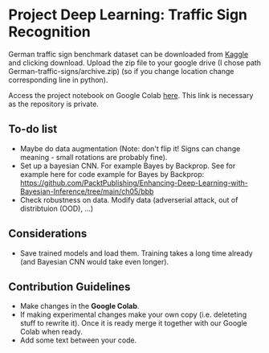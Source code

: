 # Project Deep Learning: Traffic Sign Recognition

German traffic sign benchmark dataset can be downloaded from [Kaggle](https://www.kaggle.com/datasets/meowmeowmeowmeowmeow/gtsrb-german-traffic-sign/data) and clicking download. Upload the zip file to your google drive (I chose path German-traffic-signs/archive.zip) (so if you change location change corresponding line in python). 

Access the project notebook on Google Colab [here](https://colab.research.google.com/drive/13sinqL_gKc4Pjr3Vthyoy9Oz-zUtiEKY?usp=sharing). This link is necessary as the repository is private.

## To-do list
- Maybe do data augmentation (Note: don't flip it! Signs can change meaning - small rotations are probably fine).
- Set up a bayesian CNN. For example Bayes by Backprop. See for example here for code example for Bayes by Backprop: https://github.com/PacktPublishing/Enhancing-Deep-Learning-with-Bayesian-Inference/tree/main/ch05/bbb
- Check robustness on data. Modify data (adverserial attack, out of distribtuion (OOD), ...)

## Considerations 
- Save trained models and load them. Training takes a long time already (and Bayesian CNN would take even longer). 

## Contribution Guidelines
- Make changes in the **Google Colab**.
- If making experimental changes make your own copy (i.e. deleteting stuff to rewrite it). Once it is ready merge it together with our Google Colab when ready. 
- Add some text between your code.
